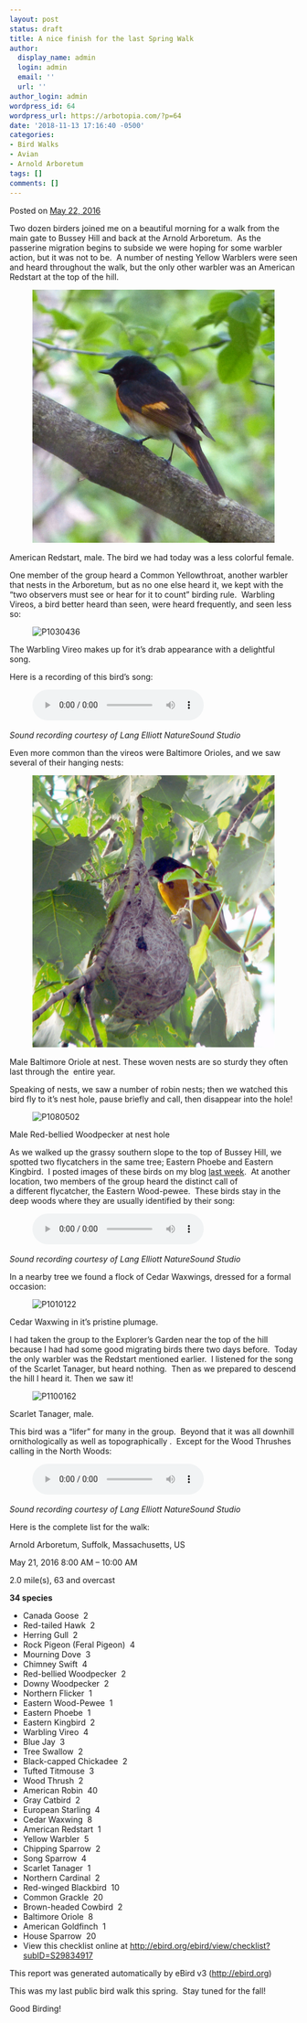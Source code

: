 ```yaml
---
layout: post
status: draft
title: A nice finish for the last Spring Walk
author:
  display_name: admin
  login: admin
  email: ''
  url: ''
author_login: admin
wordpress_id: 64
wordpress_url: https://arbotopia.com/?p=64
date: '2018-11-13 17:16:40 -0500'
categories:
- Bird Walks
- Avian
- Arnold Arboretum
tags: []
comments: []
---
```




<p>Posted on&nbsp;<a href="https://web.archive.org/web/20160725160650/http://www.arbotopia.com/a-nice-finish-for-the-last-spring-walk/">May 22, 2016</a><a href="https://web.archive.org/web/20160725160650/http://www.arbotopia.com:80/a-nice-finish-for-the-last-spring-walk/#"></a><a rel="noreferrer noopener" target="_blank" href="https://web.archive.org/web/20160725160650/http://www.arbotopia.com:80/a-nice-finish-for-the-last-spring-walk/#"></a><a href="https://web.archive.org/web/20160725160650/http://www.arbotopia.com:80/a-nice-finish-for-the-last-spring-walk/#"></a></p>





<p>Two dozen birders joined me on a beautiful morning for a walk from the main gate to Bussey Hill and back at the Arnold Arboretum. &nbsp;As the passerine&nbsp;migration begins to subside we were hoping for some warbler action, but it was not to be. &nbsp;A number of nesting Yellow Warblers were seen and heard throughout the walk, but the only other warbler was an American Redstart at the top of the hill.</p>


<p><!-- wp:image {"id":127} --></p>
<figure class="wp-block-image"><img src="/images/2018/11/P1050239.jpg" alt="" class="wp-image-127"/></figure>





<p>American Redstart, male. The bird we had today was a less colorful female.</p>





<p>One member of the group heard a Common Yellowthroat, another warbler that nests in the Arboretum, but as no one else heard&nbsp;it, we kept with the &ldquo;two observers must&nbsp;see or&nbsp;hear for it to count&rdquo; birding rule. &nbsp;Warbling Vireos, a bird better heard than seen, were heard frequently, and seen less so:</p>


<p><!-- wp:image {"id":1276} --></p>
<figure class="wp-block-image"><img src="https://web.archive.org/web/20160725160650im_/http://www.arbotopia.com/wp-content/uploads/2016/05/P1030436.jpg" alt="P1030436" class="wp-image-1276"/></figure>





<p>The Warbling Vireo makes up for it&rsquo;s drab appearance with a delightful song.</p>





<p>Here is a recording of this bird&rsquo;s song:</p>


<p><!-- wp:audio {"id":196} --></p>
<figure class="wp-block-audio"><audio controls src="/images/2018/11/Warbling-vireo-1.mp3"></audio></figure>
<p><!-- /wp:audio --></p>



<p><em>Sound recording courtesy of&nbsp;Lang Elliott NatureSound Studio</em></p>





<p>Even more common than&nbsp;the vireos were Baltimore Orioles, and we saw several of their hanging nests:</p>


<p><!-- wp:image {"id":119} --></p>
<figure class="wp-block-image"><img src="/images/2018/11/P1030005_1.jpg" alt="" class="wp-image-119"/></figure>





<p>Male Baltimore Oriole at nest. These woven nests are so sturdy they often last through the &nbsp;entire year.</p>





<p>Speaking of nests, we saw a number of robin nests; then we&nbsp;watched&nbsp;this bird fly to it&rsquo;s nest hole, pause briefly and call, then disappear into the hole!</p>


<p><!-- wp:image {"id":903} --></p>
<figure class="wp-block-image"><img src="https://web.archive.org/web/20160725160650im_/http://www.arbotopia.com/wp-content/uploads/2014/10/P1080502.jpg" alt="P1080502" class="wp-image-903"/></figure>





<p>Male Red-bellied Woodpecker at nest hole</p>





<p>As we walked up the grassy southern slope to the top of Bussey Hill, we spotted two flycatchers in the same tree; Eastern Phoebe and Eastern Kingbird. &nbsp;I posted images of these birds on my blog&nbsp;<a href="https://web.archive.org/web/20160725160650/http://www.arbotopia.com/an-urban-wild-in-the-arnold-arboretum/">last week</a>. &nbsp;At another location, two members of the group heard the distinct call of a&nbsp;different&nbsp;flycatcher, the Eastern Wood-pewee. &nbsp;These birds stay in the deep woods&nbsp;where they are usually identified by their song:</p>


<p><!-- wp:audio {"id":195} --></p>
<figure class="wp-block-audio"><audio controls src="/images/2018/11/E.Wood-pewee.wav"></audio></figure>
<p><!-- /wp:audio --></p>



<p><em>Sound recording courtesy of&nbsp;Lang Elliott NatureSound Studio</em></p>





<p>In a nearby tree we found a flock of Cedar Waxwings,&nbsp;dressed for a formal occasion:</p>


<p><!-- wp:image {"id":1107} --></p>
<figure class="wp-block-image"><img src="https://web.archive.org/web/20160725160650im_/http://www.arbotopia.com/wp-content/uploads/2015/05/P1010122.jpg" alt="P1010122" class="wp-image-1107"/></figure>





<p>Cedar Waxwing in it&rsquo;s pristine plumage.</p>





<p>I had taken the group to the Explorer&rsquo;s Garden near the top of the hill because I had had some good migrating birds there two days before. &nbsp;Today the only warbler was the Redstart mentioned&nbsp;earlier. &nbsp;I listened for the song of the&nbsp;Scarlet Tanager, but heard nothing. &nbsp;Then as we prepared&nbsp;to descend the hill I heard it. Then we saw it!</p>


<p><!-- wp:image {"id":1115} --></p>
<figure class="wp-block-image"><img src="https://web.archive.org/web/20160725160650im_/http://www.arbotopia.com/wp-content/uploads/2015/05/P1100162.jpg" alt="P1100162" class="wp-image-1115"/></figure>





<p>Scarlet Tanager, male.</p>





<p>This bird was a &ldquo;lifer&rdquo; for many in the group. &nbsp;Beyond that it was all downhill ornithologically as well as topographically&nbsp;. &nbsp;Except for the Wood Thrushes calling in the North Woods:</p>


<p><!-- wp:audio {"id":197} --></p>
<figure class="wp-block-audio"><audio controls src="/images/2018/11/Wood-Thrush-2.mp3"></audio></figure>
<p><!-- /wp:audio --></p>



<p><em>Sound recording courtesy of&nbsp;Lang Elliott NatureSound Studio</em></p>





<p>Here is the complete list for the walk:</p>





<p>Arnold Arboretum, Suffolk, Massachusetts, US</p>





<p>May 21, 2016 8:00 AM &ndash; 10:00 AM</p>





<p>2.0 mile(s),&nbsp;63 and overcast</p>





<p><strong>34 species</strong></p>


<p><!-- wp:list --></p>
<ul>
<li>Canada Goose &nbsp;2</li>
<li>Red-tailed Hawk &nbsp;2</li>
<li>Herring Gull &nbsp;2</li>
<li>Rock Pigeon (Feral Pigeon) &nbsp;4</li>
<li>Mourning Dove &nbsp;3</li>
<li>Chimney Swift &nbsp;4</li>
<li>Red-bellied Woodpecker &nbsp;2</li>
<li>Downy Woodpecker &nbsp;2</li>
<li>Northern Flicker &nbsp;1</li>
<li>Eastern Wood-Pewee &nbsp;1</li>
<li>Eastern Phoebe &nbsp;1</li>
<li>Eastern Kingbird &nbsp;2</li>
<li>Warbling Vireo &nbsp;4</li>
<li>Blue Jay &nbsp;3</li>
<li>Tree Swallow &nbsp;2</li>
<li>Black-capped Chickadee &nbsp;2</li>
<li>Tufted Titmouse &nbsp;3</li>
<li>Wood Thrush &nbsp;2</li>
<li>American Robin &nbsp;40</li>
<li>Gray Catbird &nbsp;2</li>
<li>European Starling &nbsp;4</li>
<li>Cedar Waxwing &nbsp;8</li>
<li>American Redstart &nbsp;1</li>
<li>Yellow Warbler &nbsp;5</li>
<li>Chipping Sparrow &nbsp;2</li>
<li>Song Sparrow &nbsp;4</li>
<li>Scarlet Tanager &nbsp;1</li>
<li>Northern Cardinal &nbsp;2</li>
<li>Red-winged Blackbird &nbsp;10</li>
<li>Common Grackle &nbsp;20</li>
<li>Brown-headed Cowbird &nbsp;2</li>
<li>Baltimore Oriole &nbsp;8</li>
<li>American Goldfinch &nbsp;1</li>
<li>House Sparrow &nbsp;20</li>
<li>View this checklist online at&nbsp;<a href="https://web.archive.org/web/20160725160650/http://ebird.org/ebird/view/checklist?subID=S29834917">http://ebird.org/ebird/view/checklist?subID=S29834917</a></li>
</ul>
<p><!-- /wp:list --></p>



<p>This report was generated automatically by eBird v3 (<a href="https://web.archive.org/web/20160725160650/http://ebird.org/">http://ebird.org</a>)</p>





<p>This was my last public bird walk this spring. &nbsp;Stay tuned for the fall!</p>





<p>Good Birding!<a href="https://web.archive.org/web/20160725160650/http://www.arbotopia.com:80/a-nice-finish-for-the-last-spring-walk/#"></a><a href="https://web.archive.org/web/20160725160650/http://www.arbotopia.com:80/a-nice-finish-for-the-last-spring-walk/#"></a><a href="https://web.archive.org/web/20160725160650/http://www.arbotopia.com:80/a-nice-finish-for-the-last-spring-walk/#"></a><a target="_blank" href="https://web.archive.org/web/20160725160650/http://www.arbotopia.com:80/a-nice-finish-for-the-last-spring-walk/#" rel="noreferrer noopener"></a><a href="https://web.archive.org/web/20160725160650/http://www.arbotopia.com:80/a-nice-finish-for-the-last-spring-walk/#"></a></p>


